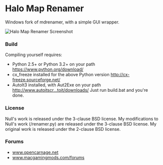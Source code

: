 # Halo Map Renamer

Windows fork of mdrenamer, with a simple GUI wrapper.

![Halo Map Renamer Screenshot](http://i.imgur.com/HW8RKHS.png)

### Build

Compiling yourself requires:
-   Python 2.5+ or Python 3.2+ on your path https://www.python.org/download/
-   cx_freeze installed for the above Python version http://cx-freeze.sourceforge.net/
-   AutoIt3 installed, with Aut2Exe on your path http://www.autoitscr...toit/downloads/
Just run build.bat and you're done.

### License

Null's work is released under the 3-clause BSD license. My
modifications to Null's work (/renamer.py) are released under the
3-clause BSD license. My original work is released under the 2-clause
BSD license.

### Forums

- www.opencarnage.net
- www.macgamingmods.com/forums